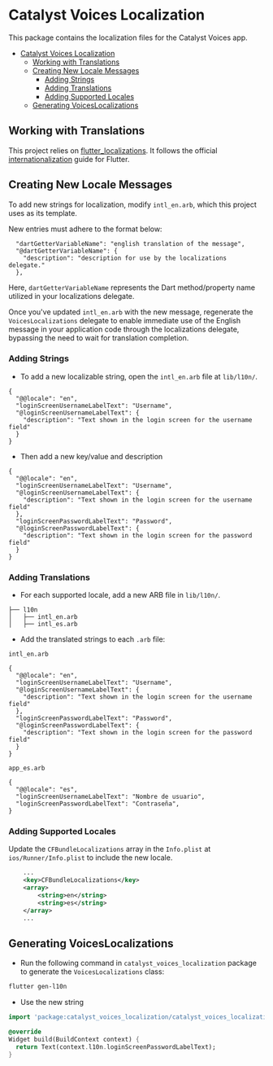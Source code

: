 # Catalyst Voices Localization

This package contains the localization files for the Catalyst Voices app.

* [Catalyst Voices Localization](#catalyst-voices-localization)
    * [Working with Translations](#working-with-translations)
    * [Creating New Locale Messages](#creating-new-locale-messages)
        * [Adding Strings](#adding-strings)
        * [Adding Translations](#adding-translations)
        * [Adding Supported Locales](#adding-supported-locales)
    * [Generating VoicesLocalizations](#generating-voiceslocalizations)

## Working with Translations

This project relies on [flutter_localizations](https://github.com/flutter/flutter/tree/master/packages/flutter_localizations).
It follows the official
[internationalization](https://docs.flutter.dev/development/accessibility-and-localization/internationalization)
guide for Flutter.

## Creating New Locale Messages

To add new strings for localization, modify `intl_en.arb`,
which this project uses as its template.

New entries must adhere to the format below:

```arb
  "dartGetterVariableName": "english translation of the message",
  "@dartGetterVariableName": {
    "description": "description for use by the localizations delegate."
  },
```

Here, `dartGetterVariableName` represents the Dart method/property name utilized in your localizations delegate.

Once you've updated `intl_en.arb` with the new message, regenerate the `VoicesLocalizations` delegate to enable
immediate use of the English message in your application code through the localizations delegate,
bypassing the need to wait for translation completion.

### Adding Strings

* To add a new localizable string, open the `intl_en.arb` file at `lib/l10n/`.

```arb
{
  "@@locale": "en",
  "loginScreenUsernameLabelText": "Username",
  "@loginScreenUsernameLabelText": {
    "description": "Text shown in the login screen for the username field"
  }
}
```

* Then add a new key/value and description

```arb
{
  "@@locale": "en",
  "loginScreenUsernameLabelText": "Username",
  "@loginScreenUsernameLabelText": {
    "description": "Text shown in the login screen for the username field"
  },
  "loginScreenPasswordLabelText": "Password",
  "@loginScreenPasswordLabelText": {
    "description": "Text shown in the login screen for the password field"
  }
}
```

### Adding Translations

* For each supported locale, add a new ARB file in `lib/l10n/`.

```tree
├── l10n
│   ├── intl_en.arb
│   ├── intl_es.arb
```

* Add the translated strings to each `.arb` file:

`intl_en.arb`

```arb
{
  "@@locale": "en",
  "loginScreenUsernameLabelText": "Username",
  "@loginScreenUsernameLabelText": {
    "description": "Text shown in the login screen for the username field"
  },
  "loginScreenPasswordLabelText": "Password",
  "@loginScreenPasswordLabelText": {
    "description": "Text shown in the login screen for the password field"
  }
}
```

`app_es.arb`

<!-- cspell: words Nombre de usuario  Contraseña -->

```arb
{
  "@@locale": "es",
  "loginScreenUsernameLabelText": "Nombre de usuario",
  "loginScreenPasswordLabelText": "Contraseña",
}
```

### Adding Supported Locales

Update the `CFBundleLocalizations` array in the `Info.plist` at
`ios/Runner/Info.plist` to include the new locale.

```xml
    ...
    <key>CFBundleLocalizations</key>
    <array>
        <string>en</string>
        <string>es</string>
    </array>
    ...
```

## Generating VoicesLocalizations

* Run the following command in `catalyst_voices_localization` package to
generate the `VoicesLocalizations` class:

```sh
flutter gen-l10n
```

* Use the new string

```dart
import 'package:catalyst_voices_localization/catalyst_voices_localization.dart';

@override
Widget build(BuildContext context) {
  return Text(context.l10n.loginScreenPasswordLabelText);
}
```
